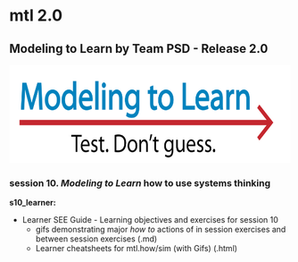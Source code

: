 # mtl 2.0

## Modeling to Learn by Team PSD - Release 2.0

<img src = "https://github.com/lzim/teampsd/blob/master/resources/logos/mtl_testdontguess_sm.png"
     height = "175" width = "650">

### session 10. *Modeling to Learn* how to use **systems thinking**

**s10_learner:**

- Learner SEE Guide - Learning objectives and exercises for session 10
  - gifs demonstrating major *how to* actions of in session exercises and between session exercises (.md)
  - Learner cheatsheets for mtl.how/sim (with Gifs) (.html)
